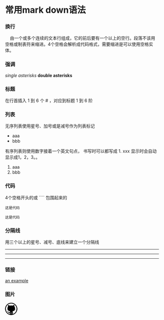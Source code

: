 # 常用mark down语法
### 换行
&nbsp;&nbsp;&nbsp;&nbsp;由一个或多个连续的文本行组成，它的前后要有一个以上的空行。段落不该用空格或制表符来缩进。4个空格会解析成代码格式，需要缩进是可以使用空格实体。

### 强调
*single asterisks*
**double asterisks**

### 标题
在行首插入 1 到 6 个 # ，对应到标题 1 到 6 阶

### 列表
无序列表使用星号、加号或是减号作为列表标记
* aaa
* bbb

有序列表则使用数字接着一个英文句点，
书写时可以都写成 1. xxx
显示时会自动显示成1，2，3。。
1. aaa
1. bbb

### 代码
4个空格开头的或 ```` 包围起来的

    这是代码

````
这是代码
````

### 分隔线
用三个以上的星号、减号、底线来建立一个分隔线
***
---
___

### 链接
[an example][1]

### 图片
![头像][header]

[1]: http://www.baidu.com/  "百度"
[header]: ../pic/coderzhuang.jpeg  "图片"
